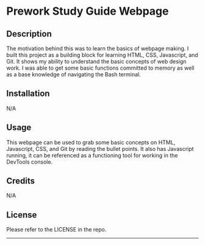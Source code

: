 # Prework Study Guide Webpage

## Description

The motivation behind this was to learn the basics of webpage making. 
I built this project as a building block for learning HTML, CSS, Javascript, and Git.
It shows my ability to understand the basic concepts of web design work.
I was able to get some basic functions committed to memory as well as a base knowledge of navigating the Bash terminal.

## Installation

N/A

## Usage

This webpage can be used to grab some basic concepts on HTML, Javascript, CSS, and Git by reading the bullet points.
It also has Javascript running, it can be referenced as a functioning tool for working in the DevTools console.

## Credits

N/A

## License

Please refer to the LICENSE in the repo.

---